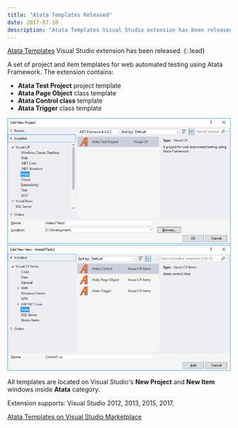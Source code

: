 ```yaml
---
title: "Atata Templates Released"
date: 2017-07-10
description: "Atata Templates Visual Studio extension has been released."
---
```


[Atata Templates](https://marketplace.visualstudio.com/items?itemName=YevgeniyShunevych.AtataTemplates) Visual Studio extension has been released.
{:.lead}

A set of project and item templates for web automated testing using Atata Framework. The extension contains:

- **Atata Test Project** project template
- **Atata Page Object** class template
- **Atata Control class** template
- **Atata Trigger** class template

![Atata Templates project](/assets/images/atata-templates-project.png)
![Atata Templates items](/assets/images/atata-templates-items.png)

All templates are located on Visual Studio's **New Project** and **New Item** windows inside **Atata** category.

Extension supports: Visual Studio 2012, 2013, 2015, 2017.

<p class="lead lead-footer">
    <a href="https://marketplace.visualstudio.com/items?itemName=YevgeniyShunevych.AtataTemplates"><span class="glyphicon glyphicon-download-alt" aria-hidden="true"></span> Atata Templates on Visual Studio Marketplace</a>
</p>